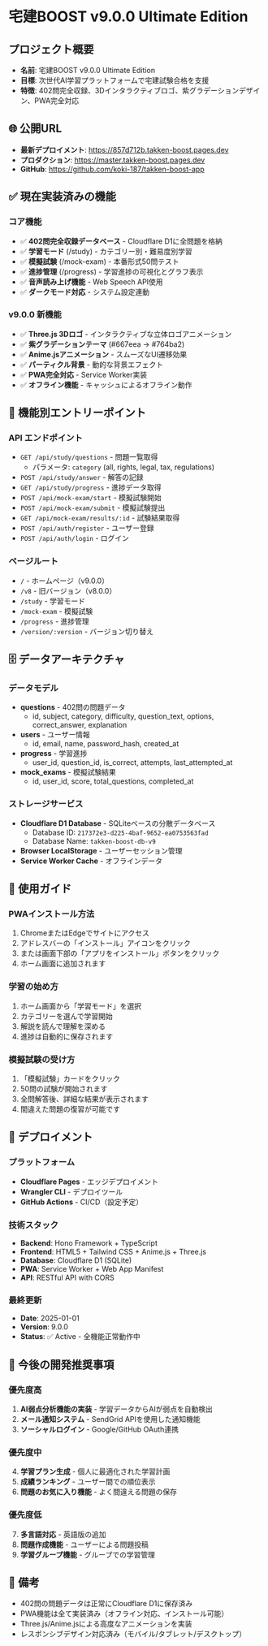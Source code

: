 # 宅建BOOST v9.0.0 Ultimate Edition

## プロジェクト概要
- **名前**: 宅建BOOST v9.0.0 Ultimate Edition
- **目標**: 次世代AI学習プラットフォームで宅建試験合格を支援
- **特徴**: 402問完全収録、3Dインタラクティブロゴ、紫グラデーションデザイン、PWA完全対応

## 🌐 公開URL
- **最新デプロイメント**: https://857d712b.takken-boost.pages.dev
- **プロダクション**: https://master.takken-boost.pages.dev
- **GitHub**: https://github.com/koki-187/takken-boost-app

## ✅ 現在実装済みの機能

### コア機能
- ✅ **402問完全収録データベース** - Cloudflare D1に全問題を格納
- ✅ **学習モード** (/study) - カテゴリー別・難易度別学習
- ✅ **模擬試験** (/mock-exam) - 本番形式50問テスト
- ✅ **進捗管理** (/progress) - 学習進捗の可視化とグラフ表示
- ✅ **音声読み上げ機能** - Web Speech API使用
- ✅ **ダークモード対応** - システム設定連動

### v9.0.0 新機能
- ✅ **Three.js 3Dロゴ** - インタラクティブな立体ロゴアニメーション
- ✅ **紫グラデーションテーマ** (#667eea → #764ba2)
- ✅ **Anime.jsアニメーション** - スムーズなUI遷移効果
- ✅ **パーティクル背景** - 動的な背景エフェクト
- ✅ **PWA完全対応** - Service Worker実装
- ✅ **オフライン機能** - キャッシュによるオフライン動作

## 📍 機能別エントリーポイント

### API エンドポイント
- `GET /api/study/questions` - 問題一覧取得
  - パラメータ: `category` (all, rights, legal, tax, regulations)
- `POST /api/study/answer` - 解答の記録
- `GET /api/study/progress` - 進捗データ取得
- `POST /api/mock-exam/start` - 模擬試験開始
- `POST /api/mock-exam/submit` - 模擬試験提出
- `GET /api/mock-exam/results/:id` - 試験結果取得
- `POST /api/auth/register` - ユーザー登録
- `POST /api/auth/login` - ログイン

### ページルート
- `/` - ホームページ（v9.0.0）
- `/v8` - 旧バージョン（v8.0.0）
- `/study` - 学習モード
- `/mock-exam` - 模擬試験
- `/progress` - 進捗管理
- `/version/:version` - バージョン切り替え

## 🗄️ データアーキテクチャ

### データモデル
- **questions** - 402問の問題データ
  - id, subject, category, difficulty, question_text, options, correct_answer, explanation
- **users** - ユーザー情報
  - id, email, name, password_hash, created_at
- **progress** - 学習進捗
  - user_id, question_id, is_correct, attempts, last_attempted_at
- **mock_exams** - 模擬試験結果
  - id, user_id, score, total_questions, completed_at

### ストレージサービス
- **Cloudflare D1 Database** - SQLiteベースの分散データベース
  - Database ID: `217372e3-d225-4baf-9652-ea0753563fad`
  - Database Name: `takken-boost-db-v9`
- **Browser LocalStorage** - ユーザーセッション管理
- **Service Worker Cache** - オフラインデータ

## 📖 使用ガイド

### PWAインストール方法
1. ChromeまたはEdgeでサイトにアクセス
2. アドレスバーの「インストール」アイコンをクリック
3. または画面下部の「アプリをインストール」ボタンをクリック
4. ホーム画面に追加されます

### 学習の始め方
1. ホーム画面から「学習モード」を選択
2. カテゴリーを選んで学習開始
3. 解説を読んで理解を深める
4. 進捗は自動的に保存されます

### 模擬試験の受け方
1. 「模擬試験」カードをクリック
2. 50問の試験が開始されます
3. 全問解答後、詳細な結果が表示されます
4. 間違えた問題の復習が可能です

## 🚀 デプロイメント

### プラットフォーム
- **Cloudflare Pages** - エッジデプロイメント
- **Wrangler CLI** - デプロイツール
- **GitHub Actions** - CI/CD（設定予定）

### 技術スタック
- **Backend**: Hono Framework + TypeScript
- **Frontend**: HTML5 + Tailwind CSS + Anime.js + Three.js
- **Database**: Cloudflare D1 (SQLite)
- **PWA**: Service Worker + Web App Manifest
- **API**: RESTful API with CORS

### 最終更新
- **Date**: 2025-01-01
- **Version**: 9.0.0
- **Status**: ✅ Active - 全機能正常動作中

## 🔮 今後の開発推奨事項

### 優先度高
1. **AI弱点分析機能の実装** - 学習データからAIが弱点を自動検出
2. **メール通知システム** - SendGrid APIを使用した通知機能
3. **ソーシャルログイン** - Google/GitHub OAuth連携

### 優先度中
4. **学習プラン生成** - 個人に最適化された学習計画
5. **成績ランキング** - ユーザー間での順位表示
6. **問題のお気に入り機能** - よく間違える問題の保存

### 優先度低
7. **多言語対応** - 英語版の追加
8. **問題作成機能** - ユーザーによる問題投稿
9. **学習グループ機能** - グループでの学習管理

## 📝 備考
- 402問の問題データは正常にCloudflare D1に保存済み
- PWA機能は全て実装済み（オフライン対応、インストール可能）
- Three.js/Anime.jsによる高度なアニメーションを実装
- レスポンシブデザイン対応済み（モバイル/タブレット/デスクトップ）